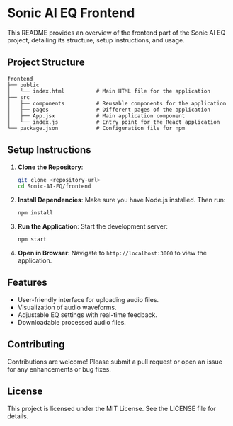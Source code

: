 # Sonic AI EQ Frontend

This README provides an overview of the frontend part of the Sonic AI EQ project, detailing its structure, setup instructions, and usage.

## Project Structure

```
frontend
├── public
│   └── index.html          # Main HTML file for the application
├── src
│   ├── components          # Reusable components for the application
│   ├── pages               # Different pages of the application
│   ├── App.jsx             # Main application component
│   └── index.js            # Entry point for the React application
└── package.json            # Configuration file for npm
```

## Setup Instructions

1. **Clone the Repository**:
   ```bash
   git clone <repository-url>
   cd Sonic-AI-EQ/frontend
   ```

2. **Install Dependencies**:
   Make sure you have Node.js installed. Then run:
   ```bash
   npm install
   ```

3. **Run the Application**:
   Start the development server:
   ```bash
   npm start
   ```

4. **Open in Browser**:
   Navigate to `http://localhost:3000` to view the application.

## Features

- User-friendly interface for uploading audio files.
- Visualization of audio waveforms.
- Adjustable EQ settings with real-time feedback.
- Downloadable processed audio files.

## Contributing

Contributions are welcome! Please submit a pull request or open an issue for any enhancements or bug fixes.

## License

This project is licensed under the MIT License. See the LICENSE file for details.
